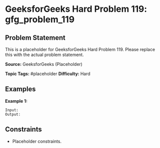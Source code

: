 # GeeksforGeeks Hard Problem 119: gfg_problem_119

## Problem Statement

This is a placeholder for GeeksforGeeks Hard Problem 119.
Please replace this with the actual problem statement.

**Source:** GeeksforGeeks (Placeholder)

**Topic Tags:** #placeholder
**Difficulty:** Hard

## Examples

**Example 1:**

```
Input:
Output:
```

## Constraints

- Placeholder constraints.
